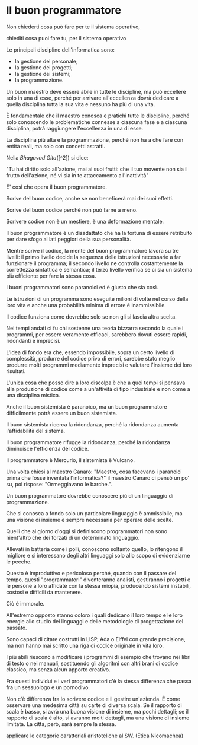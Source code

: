 Il buon programmatore
=====================

Non chiederti cosa può fare per te il sistema operativo,

chiediti cosa puoi fare tu, per il sistema operativo

Le principali discipline dell\'informatica sono:

-   la gestione del personale;
-   la gestione dei progetti;
-   la gestione dei sistemi;
-   la programmazione.

Un buon maestro deve essere abile in tutte le discipline, ma può
eccellere solo in una di esse, perché per arrivare all\'eccellenza dovrà
dedicare a quella disciplina tutta la sua vita e nessuno ha più di una
vita.

È fondamentale che il maestro conosca e pratichi tutte le discipline,
perché solo conoscendo le problematiche connesse a ciascuna fase e a
ciascuna disciplina, potrà raggiungere l\'eccellenza in una di esse.

La disciplina più alta é la programmazione, perché non ha a che fare con
entità reali, ma solo con concetti astratti.

Nella *Bhagavad Gita*([^2]) si dice:

"Tu hai diritto solo all'azione, mai ai suoi frutti: che il tuo movente
non sia il frutto dell'azione, né vi sia in te attaccamento
all'inattività"

E' così che opera il buon programmatore.

Scrive del buon codice, anche se non beneficerà mai dei suoi effetti.

Scrive del buon codice perché non può farne a meno.

Scrivere codice non è un mestiere, è una deformazione mentale.

Il buon programmatore è un disadattato che ha la fortuna di essere
retribuito per dare sfogo ai lati peggiori della sua personalità.

Mentre scrive il codice, la mente del buon programmatore lavora su tre
livelli: il primo livello decide la sequenza delle istruzioni necessarie
a far funzionare il programma; il secondo livello ne controlla
costantemente la correttezza sintattica e semantica; il terzo livello
verifica se ci sia un sistema più efficiente per fare la stessa cosa.

I buoni programmatori sono paranoici ed è giusto che sia così.

Le istruzioni di un programma sono eseguite milioni di volte nel corso
della loro vita e anche una probabilità minima di errore è
inammissibile.

Il codice funziona come dovrebbe solo se non gli si lascia altra scelta.

Nei tempi andati ci fu chi sostenne una teoria bizzarra secondo la quale
i programmi, per essere veramente efficaci, sarebbero dovuti essere
rapidi, ridondanti e imprecisi.

L'idea di fondo era che, essendo impossibile, sopra un certo livello di
complessità, produrre del codice privo di errori, sarebbe stato meglio
produrre molti programmi mediamente imprecisi e valutare l'insieme dei
loro risultati.

L'unica cosa che posso dire a loro discolpa è che a quei tempi si
pensava alla produzione di codice come a un'attività di tipo industriale
e non come a una disciplina mistica.

Anche il buon sistemista è paranoico, ma un buon programmatore
difficilmente potrà essere un buon sistemista.

Il buon sistemista ricerca la ridondanza, perché la ridondanza aumenta
l'affidabilità del sistema.

Il buon programmatore rifugge la ridondanza, perché la ridondanza
diminuisce l'efficienza del codice.

Il programmatore è Mercurio, il sistemista è Vulcano.

Una volta chiesi al maestro Canaro: \"Maestro, cosa facevano i paranoici
prima che fosse inventata l\'informatica?\" il maestro Canaro ci pensò
un po\' su, poi rispose: \"Ormeggiavano le barche.\".

Un buon programmatore dovrebbe conoscere più di un linguaggio di
programmazione.

Che si conosca a fondo solo un particolare linguaggio è ammissibile, ma
una visione di insieme è sempre necessaria per operare delle scelte.

Quelli che al giorno d\'oggi si definiscono programmatori non sono
nient\'altro che dei forzati di un determinato linguaggio.

Allevati in batteria come i polli, conoscono soltanto quello, lo
ritengono il migliore e si interessano degli altri linguaggi solo allo
scopo di evidenziarne le pecche.

Questo è improduttivo e pericoloso perché, quando con il passare del
tempo, questi "programmatori" diventeranno analisti, gestiranno i
progetti e le persone a loro affidate con la stessa miopia, producendo
sistemi instabili, costosi e difficili da mantenere.

Ciò è immorale.

All\'estremo opposto stanno coloro i quali dedicano il loro tempo e le
loro energie allo studio dei linguaggi e delle metodologie di
progettazione del passato.

Sono capaci di citare costrutti in LISP, Ada o Eiffel con grande
precisione, ma non hanno mai scritto una riga di codice originale in
vita loro.

I più abili riescono a modificare i programmi di esempio che trovano nei
libri di testo o nei manuali, sostituendo gli algoritmi con altri brani
di codice classico, ma senza alcun apporto creativo.

Fra questi individui e i veri programmatori c\'è la stessa differenza
che passa fra un sessuologo e un pornodivo.

Non c'è differenza fra lo scrivere codice e il gestire un'azienda. È
come osservare una medesima città su carte di diversa scala. Se il
rapporto di scala è basso, si avrà una buona visione di insieme, ma
pochi dettagli; se il rapporto di scala è alto, si avranno molti
dettagli, ma una visione di insieme limitata. La città, però, sarà
sempre la stessa.

applicare le categorie caratteriali aristoteliche al SW. (Etica
Nicomachea)
